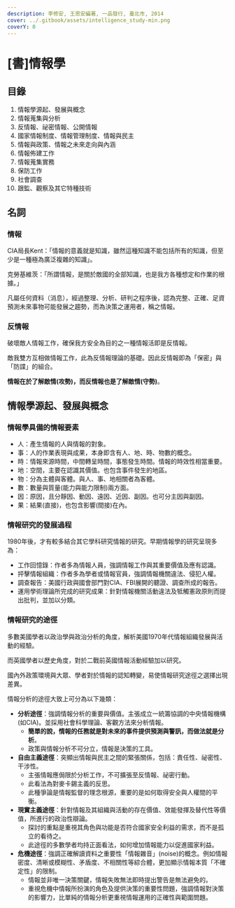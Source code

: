 ```yaml
---
description: 李修安, 王思安編著, 一品發行, 臺北市, 2014
cover: ../.gitbook/assets/intelligence_study-min.png
coverY: 0
---
```


# \[書]情報學

## 目錄

1. 情報學源起、發展與概念
2. 情報蒐集與分析
3. 反情報、祕密情報、公開情報
4. 國家情報制度、情報管理制度、情報與民主
5. 情報與政策、情報之未來走向與內涵
6. 情報佈建工作
7. 情報蒐集實務
8. 保防工作
9. 社會調查
10. 跟監、觀察及其它特種技術

## 名詞

### 情報

CIA局長Kent：「情報的意義就是知識，雖然這種知識不能包括所有的知識，但至少是一種極為廣泛複雜的知識」。

克勞基維茨：「所謂情報，是關於敵國的全部知識，也是我方各種想定和作業的根據。」

凡屬任何資料（消息），經過整理、分析、研判之程序後，認為完整、正確、足資預測未來事物可能發展之趨勢，而為決策之運用者，稱之情報。

### 反情報

破壞敵人情報工作，確保我方安全為目的之一種情報活即是反情報。

敵我雙方互相做情報工作，此為反情報理論的基礎。因此反情報即為「保密」與「防諜」的組合。

**情報在於了解敵情(攻勢)，而反情報也是了解敵情(守勢)**。

## 情報學源起、發展與概念

### 情報學具備的情報要素

* 人：產生情報的人與情報的對象。
* 事：人的作業表現與成果，本身即含有人、地、時、物數的概念。
* 時：情報來源時間，中間轉呈時間，事態發生時間。情報的時效性相當重要。
* 地：空間，主要在認識其價值。也包含事件發生的地區。
* 物：分為主體與客體。與人、事、地相關者為客體。
* 數：數量與質量(能力與能力限制)兩方面。
* 因：原因，且分靜因、動因、遠因、近因、副因。也可分主因與副因。
* 果：結果(直接)，也包含影響(間接)在內。

### 情報研究的發展過程

1980年後，才有較多結合其它學科研究情報的研究。早期情報學的研究呈現多為：

* 工作回憶錄：作者多為情報人員，強調情報工作與其重要價值及應有認識。
* 抨擊情報組織：作者多為學者或情報官員，強調情報機關違法、侵犯人權。
* 調查報告：美國行政與國會部門對CIA、FBI展開的聽證、調查所成的報告。
* 運用學術理論所完成的研究成果：針對情報機關活動違法及牴觸憲政原則而提出批判，並加以分類。

### 情報研究的途徑

多數美國學者以政治學與政治分析的角度，解析美國1970年代情報組織發展與活動的經驗。

而英國學者以歷史角度，對於二戰前英國情報活動經驗加以研究。

國內外政策環境與大眾、學者對於情報的認知轉變，易使情報研究途徑之選擇出現差異。

情報分析的途徑大致上可分為以下幾類：

* **分析途徑**：強調情報分析的重要與價值。主張成立一統籌協調的中央情報機構(如CIA)。並採用社會科學理論、客觀方法來分析情報。
  * **簡單的說，情報的任務就是對未來的事件提供預測與警訊，而做法就是分析**。
  * 政策與情報分析不可分立，情報是決策的工具。
* **自由主義途徑**：突顯出情報與民主之間的緊張關係，包括：責任性、祕密性、干涉性。
  * 主張情報應侷限於分析工作，不可擴張至反情報、祕密行動。
  * 此看法為對麥卡錫主義的反思。
  * 此種爭論是情報監督的理念根源，重要的是如何取得安全與人權間的平衡。
* **現實主義途徑**：針對情報及其組織與活動的存在價值、效能發揮及替代性等價值，所進行的政治性辯論。
  * 探討的重點是重視其角色與功能是否符合國家安全利益的需求，而不是孤立的看待之。
  * 此途徑的多數學者均持正面看法，如何增加情報能力以促進國家利益。
* **危機途徑**：強調正確解讀資料之重要性「情報雜音」(noise)的概念。例如情報密度、清晰或模糊性、矛盾度、不相關性等綜合體，更加顯示情報本質「不確定性」的限制。
  * 情報並非唯一決策關鍵，情報失敗無法即時提出警告是無法避免的。
  * 重視危機中情報所扮演的角色及提供決策的重要性問題，強調情報對決策的影響力，比單純的情報分析更重視情報運用的正確性與範圍問題。





